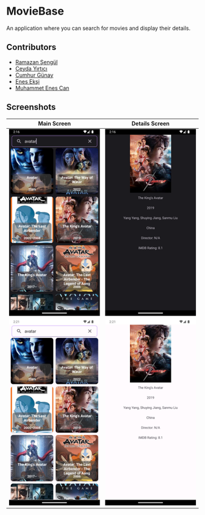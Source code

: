 # MovieBase
An application where you can search for movies and display their details.

## Contributors
- [Ramazan Şengül](https://github.com/Ramazan713)
- [Ceyda Yırtıcı](https://github.com/ceyda-yirtici)
- [Cumhur Günay](https://github.com/cugo15)
- [Enes Ekşi](https://github.com/eksiEnes)
- [Muhammet Enes Can](https://github.com/EnesCANNOT)

## Screenshots

| Main Screen | Details Screen | 
| ----------- | ---------------- | 
| ![Main Screen](https://github.com/ceyda-yirtici/pazarama-group-project/blob/01812b72419ee6aaf8a3d6bfea5cd70e9dfbcf45/assets/list_page.png) | ![Detail Screen](https://github.com/ceyda-yirtici/pazarama-group-project/blob/01812b72419ee6aaf8a3d6bfea5cd70e9dfbcf45/assets/list_detail_page.png) 
| ![Main Screen](https://github.com/ceyda-yirtici/pazarama-group-project/blob/95ede1c74dfabd6e04a0015ec2a617483e30e2d1/assets/list_page_light.png) | ![Detail Screen](https://github.com/ceyda-yirtici/pazarama-group-project/blob/95ede1c74dfabd6e04a0015ec2a617483e30e2d1/assets/list_detail_page_light.png) 
